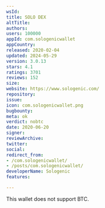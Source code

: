 ```yaml
---
wsId: 
title: SOLO DEX
altTitle: 
authors: 
users: 100000
appId: com.sologenicwallet
appCountry: 
released: 2020-02-04
updated: 2024-05-29
version: 3.0.13
stars: 4.1
ratings: 3701
reviews: 152
size: 
website: https://www.sologenic.com/
repository: 
issue: 
icon: com.sologenicwallet.png
bugbounty: 
meta: ok
verdict: nobtc
date: 2020-06-20
signer: 
reviewArchive: 
twitter: 
social: 
redirect_from:
- /com.sologenicwallet/
- /posts/com.sologenicwallet/
developerName: Sologenic
features: 

---
```


This wallet does not support BTC.
